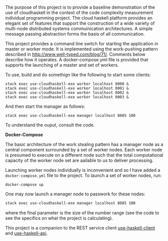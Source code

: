 The purpose of this project is to provide a baseline demonstration of the use of cloudhaskell in the context of the
code complexity measurement individual programming project. The cloud haskell platform provides an elegant set of
features that support the construction of a wide variety of multi-node distributed systems commuinication
architectures. A simple message passing abstraction forms the basis of all communication.

This project provides a command line switch for starting the application in master or worker mode. It is implemented
using the work-pushing pattern described in http://www.well-typed.com/blog/71/. Comments below describe how it
operates. A docker-compose.yml file is provided that supports the launching of a master and set of workers.

To use, build and do somethign like the following to start some clients:

```
stack exec use-cloudhaskell-exe worker localhost 8000 &
stack exec use-cloudhaskell-exe worker localhost 8001 &
stack exec use-cloudhaskell-exe worker localhost 8002 &
stack exec use-cloudhaskell-exe worker localhost 8003 &
```

And then start the manager as follows:

```
stack exec use-cloudhaskell-exe manager localhost 8005 100
```

To understand the ouput, consult the code.

__Docker-Compose__

The basic architecture of the work stealing pattern has a manager node as a central component surrounded by a set of
worker nodes. Each worker node is presumed to execute on a different node such that the total computational capacity of
the worker node set are aailable to us to deliver processing. 

Launching worker nodes individually is inconvenient and so I have added a `docker-compose.yml` file to the project. To
launch a set of worker nodes, run:

```
docker-compose up
```

One may now launch a manager node to passwork for these nodes:

``` bash
stack exec use-cloudhaskell-exe manager localhost 8085 100
```

where the final parameter is the size of the number range (see the code to see the specifics on what the project is
calculating).

This project is a companion to the REST service client [use-haskell-client](https://bitbucket.org/esjmb/use-haskell-client) and [use-haskell-api](https://bitbucket.org/esjmb/use-haskell-api).